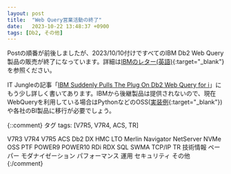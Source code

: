 ```yaml
---
layout: post
title:  "Web Query営業活動の終了"
date:   2023-10-22 13:48:37 +0900
tags: [Db2, その他]
---
```

Postの順番が前後しましたが、2023/10/10付けですべてのIBM Db2 Web Query製品の販売が終了になっています。詳細は[IBMのレター(英語)](https://www.ibm.com/docs/en/announcements/db2-webquery-eom){:target="_blank"}を参照ください。

IT Jungleの記事「[IBM Suddenly Pulls The Plug On Db2 Web Query for i](https://www.itjungle.com/2023/10/11/ibm-suddenly-pulls-the-plug-on-db2-web-query-for-i/)」にもう少し詳しく書いてあります。IBMから後継製品は提供されないので、現在WebQueryを利用している場合はPythonなどのOSS([実装例](https://guricat.github.io/Leveraging-Open-Source-on-IBM-i/#/4_IBM_i%E3%81%A7%E3%81%AEPython%E5%88%A9%E7%94%A8%E4%BE%8B?id=_42-%e3%83%87%e3%83%bc%e3%82%bf%e3%81%ae%e5%8f%af%e8%a6%96%e5%8c%96%e3%82%b0%e3%83%a9%e3%83%95%e5%8c%96){:target="_blank"})や各社のBI製品に移行が必要でしょう。

{::comment}
タグ
tags: [V7R5, V7R4, ACS, TR]

V7R3
V7R4
V7R5
ACS
Db2
DX
HMC
LTO
Merlin
Navigator
NetServer
NVMe
OSS
PTF
POWER9
POWER10
RDi
RDX
SQL
SWMA
TCP/IP
TR
技術情報
ペーパー
モダナイゼーション
パフォーマンス
運用
セキュリティ
その他
{:/comment}
